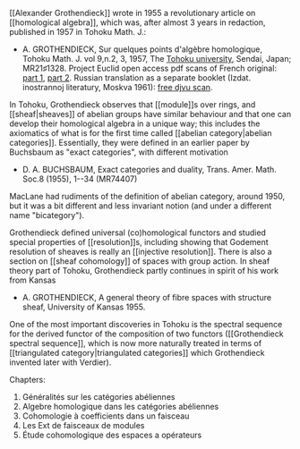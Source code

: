 [[Alexander Grothendieck]] wrote in 1955 a revolutionary article on [[homological algebra]], which was, after almost 3 years in redaction, published in 1957 in Tohoku Math. J.:

* A. GROTHENDIECK, Sur quelques points d'algèbre homologique, Tohoku Math. J. vol 9,n.2, 3, 1957, The [Tohoku university](http://www.tohoku.ac.jp/english/), Sendai, Japan; MR21♯1328. Project Euclid open access pdf scans of French original: [part 1](http://projecteuclid.org/euclid.tmj/1178244839),
[part 2](http://projecteuclid.org/euclid.tmj/1178244774). Russian translation as a separate booklet (Izdat. inostrannoj literatury, Moskva 1961): [free djvu scan](http://ncatlab.org/nlab/files/GrotendikTohoku.djvu).

In Tohoku, Grothendieck observes that [[module]]s over rings, and [[sheaf|sheaves]] of abelian groups have similar behaviour and that one can develop their homological algebra in a unique way; this includes the axiomatics of what is for the first time called [[abelian category|abelian categories]]. Essentially, they were defined in an earlier paper by Buchsbaum as "exact categories", with different motivation

* D. A. BUCHSBAUM, Exact categories and duality, Trans. Amer. Math. Soc.8 (1955), 1--34 (MR74407)

MacLane had rudiments of the definition of abelian category, around 1950, but it was a bit different and less invariant notion (and under a different name "bicategory"). 

Grothendieck defined universal (co)homological functors and studied special properties of [[resolution]]s, including showing that Godement resolution of sheaves is really an [[injective resolution]]. There is also a section on [[sheaf cohomology]] of spaces with group action. In sheaf theory part of Tohoku, Grothendieck partly continues in spirit of his work from Kansas

* A. GROTHENDIECK, A general theory of fibre spaces with structure sheaf, University of Kansas 1955.

One of the most important discoveries in Tohoku is the spectral sequence for the derived functor of the composition of two functors ([[Grothendieck spectral sequence]], which is now more naturally treated in terms of [[triangulated category|triangulated categories]] which Grothendieck invented later with Verdier).

Chapters:
1. Généralités sur les catégories abéliennes
1. Algebre homologique dans les catégories abéliennes
1. Cohomologie à coefficients dans un faisceau
1. Les Ext de faisceaux de modules
1. Étude cohomologique des espaces a opérateurs